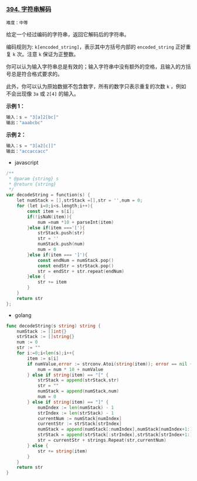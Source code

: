 ### **[394. 字符串解码](https://leetcode.cn/problems/decode-string/)**
`难度：中等`

给定一个经过编码的字符串，返回它解码后的字符串。

编码规则为: `k[encoded_string]`，表示其中方括号内部的 `encoded_string` 正好重复 `k` 次。注意 `k` 保证为正整数。

你可以认为输入字符串总是有效的；输入字符串中没有额外的空格，且输入的方括号总是符合格式要求的。

此外，你可以认为原始数据不包含数字，所有的数字只表示重复的次数 `k` ，例如不会出现像 `3a` 或 `2[4]` 的输入。

**示例 1：**

```go
输入：s = "3[a]2[bc]"
输出："aaabcbc"
```

**示例 2：**

```go
输入：s = "3[a2[c]]"
输出："accaccacc"
```

- javascript

```go
/**
 * @param {string} s
 * @return {string}
 */
var decodeString = function(s) {
    let numStack = [],strStack =[],str = '',num = 0;
    for (let i=0;i<s.length;i++){
        const item = s[i];
        if(!isNaN(item)){
            num =num *10 + parseInt(item)
        }else if(item ==='['){
            strStack.push(str)
            str = ''
            numStack.push(num)
            num = 0
        }else if(item === ']'){
            const endNum = numStack.pop()
            const endStr = strStack.pop()
            str = endStr + str.repeat(endNum)
        }else {
            str += item
        }
    }
    return str
};
```

- golang

```go
func decodeString(s string) string {
    numStack := []int{}
    strStack := []string{}
    num := 0
    str := ""
    for i:=0;i<len(s);i++{
        item := s[i]
        if numValue,error := strconv.Atoi(string(item)); error == nil {
            num = num * 10 + numValue
        } else if string(item) == "[" {
            strStack = append(strStack,str)
            str = ""
            numStack = append(numStack,num)
            num = 0
        } else if string(item) == "]" {
            numIndex := len(numStack) - 1
            strIndex := len(strStack) - 1
            currentNum := numStack[numIndex]
            currentStr := strStack[strIndex]
            numStack = append(numStack[:numIndex],numStack[numIndex+1:]...)
            strStack = append(strStack[:strIndex],strStack[strIndex+1:]...)
            str = currentStr + strings.Repeat(str,currentNum)
        } else {
            str += string(item)
        }
    }
    return str
}
```